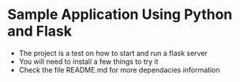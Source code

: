 # Sample Application Using Python and Flask 

- The project is a test on how to start and run a flask server 
- You will need to install a few things to try it 
- Check the file README.md for more dependacies information 